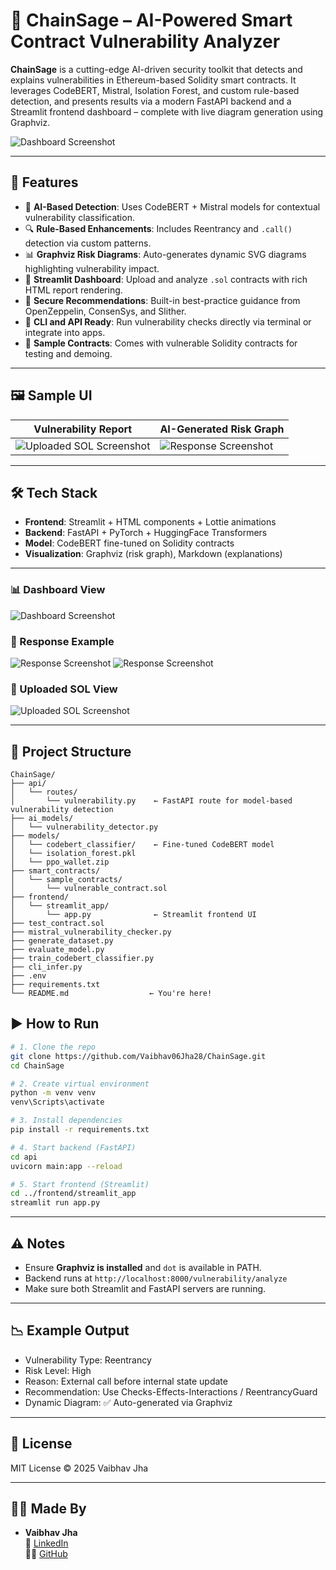# 🔐 ChainSage – AI-Powered Smart Contract Vulnerability Analyzer

**ChainSage** is a cutting-edge AI-driven security toolkit that detects and explains vulnerabilities in Ethereum-based Solidity smart contracts. It leverages CodeBERT, Mistral, Isolation Forest, and custom rule-based detection, and presents results via a modern FastAPI backend and a Streamlit frontend dashboard – complete with live diagram generation using Graphviz.


![Dashboard Screenshot](./assets/Dashboard/dashboard1.png)

---

## 🚀 Features

- 🤖 **AI-Based Detection**: Uses CodeBERT + Mistral models for contextual vulnerability classification.
- 🔍 **Rule-Based Enhancements**: Includes Reentrancy and `.call()` detection via custom patterns.
- 📊 **Graphviz Risk Diagrams**: Auto-generates dynamic SVG diagrams highlighting vulnerability impact.
- 🧠 **Streamlit Dashboard**: Upload and analyze `.sol` contracts with rich HTML report rendering.
- 🔐 **Secure Recommendations**: Built-in best-practice guidance from OpenZeppelin, ConsenSys, and Slither.
- 📁 **CLI and API Ready**: Run vulnerability checks directly via terminal or integrate into apps.
- 🧪 **Sample Contracts**: Comes with vulnerable Solidity contracts for testing and demoing.

---

## 🖼 Sample UI

| Vulnerability Report | AI-Generated Risk Graph |
|----------------------|-------------------------|
|![Uploaded SOL Screenshot](./assets/UI/UI.png) | ![Response Screenshot](./assets/Response/response2.png) |

---

## 🛠️ Tech Stack

- **Frontend**: Streamlit + HTML components + Lottie animations
- **Backend**: FastAPI + PyTorch + HuggingFace Transformers
- **Model**: CodeBERT fine-tuned on Solidity contracts
- **Visualization**: Graphviz (risk graph), Markdown (explanations)

---


### 📊 Dashboard View
![Dashboard Screenshot](./assets/Dashboard/dashboard1.png)

### 📩 Response Example
![Response Screenshot](./assets/Response/response1.png)
![Response Screenshot](./assets/Response/response2.png)

### 📁 Uploaded SOL View
![Uploaded SOL Screenshot](./assets/UI/UI.png)



---
## 📂 Project Structure

```
ChainSage/
├── api/
│   └── routes/
│       └── vulnerability.py    ← FastAPI route for model-based vulnerability detection
├── ai_models/
│   └── vulnerability_detector.py
├── models/
│   └── codebert_classifier/    ← Fine-tuned CodeBERT model
│   └── isolation_forest.pkl
│   └── ppo_wallet.zip
├── smart_contracts/
│   └── sample_contracts/
│       └── vulnerable_contract.sol
├── frontend/
│   └── streamlit_app/
│       └── app.py              ← Streamlit frontend UI
├── test_contract.sol
├── mistral_vulnerability_checker.py
├── generate_dataset.py
├── evaluate_model.py
├── train_codebert_classifier.py
├── cli_infer.py
├── .env
├── requirements.txt
└── README.md                  ← You're here!
```




## ▶️ How to Run

```bash
# 1. Clone the repo
git clone https://github.com/Vaibhav06Jha28/ChainSage.git
cd ChainSage

# 2. Create virtual environment
python -m venv venv
venv\Scripts\activate

# 3. Install dependencies
pip install -r requirements.txt

# 4. Start backend (FastAPI)
cd api
uvicorn main:app --reload

# 5. Start frontend (Streamlit)
cd ../frontend/streamlit_app
streamlit run app.py
```

---

## ⚠️ Notes
- Ensure **Graphviz is installed** and `dot` is available in PATH.
- Backend runs at `http://localhost:8000/vulnerability/analyze`
- Make sure both Streamlit and FastAPI servers are running.

---

## 📉 Example Output

- Vulnerability Type: Reentrancy
- Risk Level: High
- Reason: External call before internal state update
- Recommendation: Use Checks-Effects-Interactions / ReentrancyGuard
- Dynamic Diagram: ✅ Auto-generated via Graphviz

---
## 📜 License

MIT License © 2025 Vaibhav Jha

---

## 👨‍💻 Made By

- **Vaibhav Jha**  
  🔗 [LinkedIn](https://www.linkedin.com/in/vaibhav-jha-27191b1ba/)  
  🧑‍💻 [GitHub](https://github.com/Vaibhav06Jha28)
